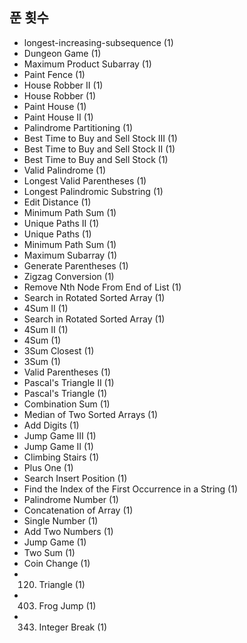 
## 푼 횟수
- longest-increasing-subsequence (1)
- Dungeon Game (1)
- Maximum Product Subarray (1)
- Paint Fence (1)
- House Robber II (1)
- House Robber (1)
- Paint House (1)
- Paint House II (1)
- Palindrome Partitioning (1)
- Best Time to Buy and Sell Stock III (1)
- Best Time to Buy and Sell Stock II (1)
- Best Time to Buy and Sell Stock (1)
- Valid Palindrome (1)
- Longest Valid Parentheses (1)
- Longest Palindromic Substring (1)
- Edit Distance (1)
- Minimum Path Sum (1)
- Unique Paths II (1)
- Unique Paths (1)
- Minimum Path Sum (1)
- Maximum Subarray (1)
- Generate Parentheses (1)
- Zigzag Conversion (1)
- Remove Nth Node From End of List (1)
- Search in Rotated Sorted Array (1)
- 4Sum II (1)
- Search in Rotated Sorted Array (1)
- 4Sum II (1)
- 4Sum (1)
- 3Sum Closest (1)
- 3Sum (1)
- Valid Parentheses (1)
- Pascal's Triangle II (1)
- Pascal's Triangle (1)
- Combination Sum (1)
- Median of Two Sorted Arrays (1)
- Add Digits (1)
- Jump Game III (1)
- Jump Game II (1)
- Climbing Stairs (1)
- Plus One (1)
- Search Insert Position (1)
- Find the Index of the First Occurrence in a String (1)
- Palindrome Number (1)
- Concatenation of Array (1)
- Single Number (1)
- Add Two Numbers (1)
- Jump Game (1)
- Two Sum (1)
- Coin Change (1)
- 120. Triangle (1)
- 403. Frog Jump (1) 
- 343. Integer Break (1)